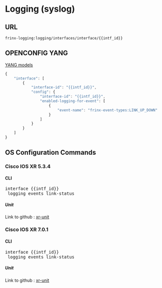 # Logging (syslog)

## URL

```
frinx-logging:logging/interfaces/interface/{{intf_id}}
```

## OPENCONFIG YANG

[YANG models](https://github.com/FRINXio/openconfig/tree/master/logging/src/main/yang)

```javascript
{
    "interface": [
        {
            "interface-id": "{{intf_id}}",
            "config": {
                "interface-id": "{{intf_id}}",
                "enabled-logging-for-event": [
                    {
                        "event-name": "frinx-event-types:LINK_UP_DOWN"
                    }
                ]
            }
        }
    ]
}
```

## OS Configuration Commands

### Cisco IOS XR 5.3.4

#### CLI

<pre>
interface {{intf_id}}
 logging events link-status
</pre>

##### Unit

Link to github : [xr-unit](https://github.com/FRINXio/cli-units/tree/master/ios-xr/logging)

### Cisco IOS XR 7.0.1

#### CLI

<pre>
interface {{intf_id}}
 logging events link-status
</pre>

##### Unit

Link to github : [xr-unit](https://github.com/FRINXio/unitopo-units/tree/master/xr/xr-7-logging)
